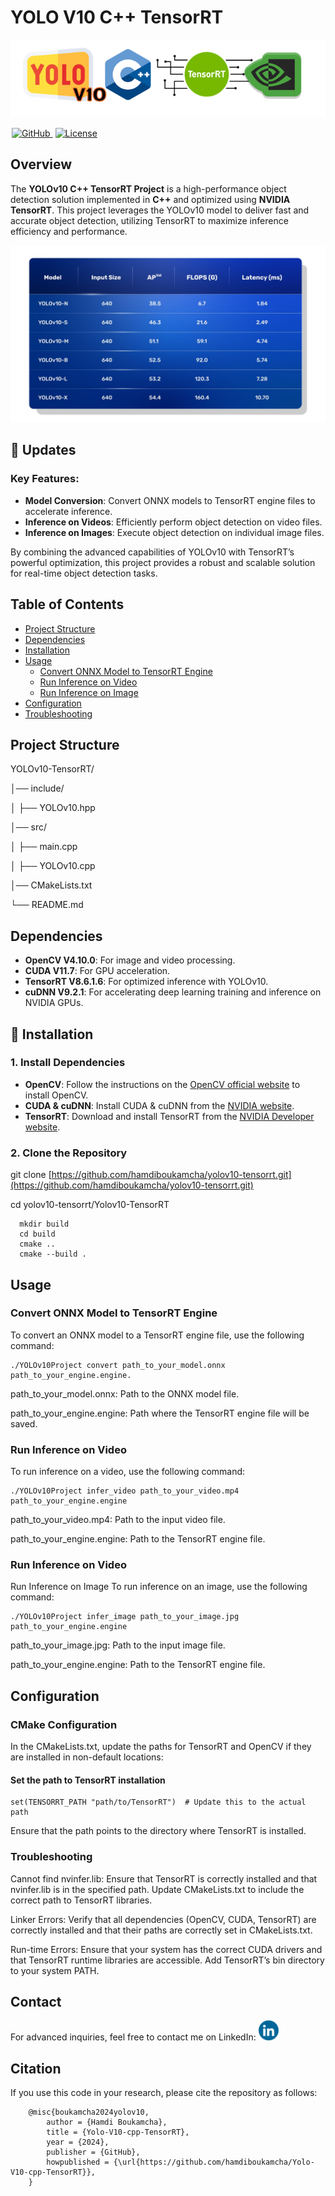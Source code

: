 # YOLO V10  C++ TensorRT

![Inference Time of Yolo V10 Models](assets/Yolo_v10_cpp_tenosrrt.PNG)



<a href="https://github.com/hamdiboukamcha/Yolo-V10-cpp-TensorRT" style="margin: 0 2px;">
    <img src='https://img.shields.io/badge/GitHub-Repo-blue?style=flat&logo=GitHub' alt='GitHub'>
  </a>

  <a href="https://github.com/hamdiboukamcha/Yolo-V10-cpp-TensorRT?tab=GPL-3.0-1-ov-file" style="margin: 0 2px;">
    <img src='https://img.shields.io/badge/License-CC BY--NC--4.0-lightgreen?style=flat&logo=Lisence' alt='License'>
  </a>

## Overview

The **YOLOv10 C++ TensorRT Project** is a high-performance object detection solution implemented in **C++** and optimized using **NVIDIA TensorRT**. This project leverages the YOLOv10 model to deliver fast and accurate object detection, utilizing TensorRT to maximize inference efficiency and performance. 

![Inference Time of Yolo V10 Models](assets/Bench_YOLO_V10.jpg)


## 📢 Updates

### Key Features:

- **Model Conversion**: Convert ONNX models to TensorRT engine files to accelerate inference.
- **Inference on Videos**: Efficiently perform object detection on video files.
- **Inference on Images**: Execute object detection on individual image files.

By combining the advanced capabilities of YOLOv10 with TensorRT’s powerful optimization, this project provides a robust and scalable solution for real-time object detection tasks.

## Table of Contents

- [Project Structure](#project-structure)
- [Dependencies](#dependencies)
- [Installation](#installation)
- [Usage](#usage)
  - [Convert ONNX Model to TensorRT Engine](#convert-onnx-model-to-tensorrt-engine)
  - [Run Inference on Video](#run-inference-on-video)
  - [Run Inference on Image](#run-inference-on-image)
- [Configuration](#configuration)
- [Troubleshooting](#troubleshooting)

## Project Structure
YOLOv10-TensorRT/

│── include/

│ ├── YOLOv10.hpp

│── src/

│ ├── main.cpp

│ ├── YOLOv10.cpp

│── CMakeLists.txt

└── README.md
## Dependencies

- **OpenCV V4.10.0**: For image and video processing.
- **CUDA V11.7**: For GPU acceleration.
- **TensorRT V8.6.1.6**: For optimized inference with YOLOv10.
- **cuDNN V9.2.1**: For accelerating deep learning training and inference on NVIDIA GPUs. 

## 💾 Installation

### 1. Install Dependencies

- **OpenCV**: Follow the instructions on the [OpenCV official website](https://opencv.org/) to install OpenCV.
- **CUDA & cuDNN**: Install CUDA & cuDNN from the [NVIDIA website](https://developer.nvidia.com/cuda-toolkit).
- **TensorRT**: Download and install TensorRT from the [NVIDIA Developer website](https://developer.nvidia.com/tensorrt).

### 2. Clone the Repository


git clone [https://github.com/hamdiboukamcha/yolov10-tensorrt.git](https://github.com/hamdiboukamcha/yolov10-tensorrt.git)

cd yolov10-tensorrt/Yolov10-TensorRT

      mkdir build
      cd build
      cmake ..
      cmake --build .

## Usage

### Convert ONNX Model to TensorRT Engine

To convert an ONNX model to a TensorRT engine file, use the following command:

    ./YOLOv10Project convert path_to_your_model.onnx path_to_your_engine.engine.
        
path_to_your_model.onnx: Path to the ONNX model file.

path_to_your_engine.engine: Path where the TensorRT engine file will be saved.

### Run Inference on Video
To run inference on a video, use the following command:

    ./YOLOv10Project infer_video path_to_your_video.mp4 path_to_your_engine.engine

path_to_your_video.mp4: Path to the input video file.

path_to_your_engine.engine: Path to the TensorRT engine file.

### Run Inference on Video
Run Inference on Image
To run inference on an image, use the following command:

    ./YOLOv10Project infer_image path_to_your_image.jpg path_to_your_engine.engine
    
path_to_your_image.jpg: Path to the input image file.

path_to_your_engine.engine: Path to the TensorRT engine file.

## Configuration

### CMake Configuration
In the CMakeLists.txt, update the paths for TensorRT and OpenCV if they are installed in non-default locations:

#### Set the path to TensorRT installation

    set(TENSORRT_PATH "path/to/TensorRT")  # Update this to the actual path
    
Ensure that the path points to the directory where TensorRT is installed.

### Troubleshooting
Cannot find nvinfer.lib: Ensure that TensorRT is correctly installed and that nvinfer.lib is in the specified path. Update CMakeLists.txt to include the correct path to TensorRT libraries.

Linker Errors: Verify that all dependencies (OpenCV, CUDA, TensorRT) are correctly installed and that their paths are correctly set in CMakeLists.txt.

Run-time Errors: Ensure that your system has the correct CUDA drivers and that TensorRT runtime libraries are accessible. Add TensorRT’s bin directory to your system PATH.

## Contact

For advanced inquiries, feel free to contact me on LinkedIn: <a href="https://www.linkedin.com/in/hamdi-boukamcha-437830146/" target="_blank"> <img src="assets/blue-linkedin-logo.png" alt="LinkedIn" width="32" height="32"></a>

## Citation

If you use this code in your research, please cite the repository as follows:

        @misc{boukamcha2024yolov10,
            author = {Hamdi Boukamcha},
            title = {Yolo-V10-cpp-TensorRT},
            year = {2024},
            publisher = {GitHub},
            howpublished = {\url{https://github.com/hamdiboukamcha/Yolo-V10-cpp-TensorRT}},
        }



